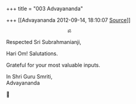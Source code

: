 +++
title = "003 Advayananda"

+++
[[Advayananda	2012-09-14, 18:10:07 [Source](https://groups.google.com/g/bvparishat/c/-hiJu5M43XI)]]



  

                           ॐ

Respected Sri Subrahmanianji,

Hari Om! Salutations.  
  

Grateful for your most valuable inputs.

  

In Shri Guru Smriti,  
Advayananda  
  



